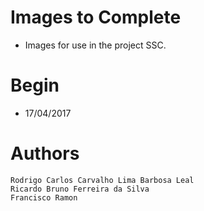 
# Images to Complete

* Images for use in the project SSC.

# Begin

* 17/04/2017

# Authors

```
Rodrigo Carlos Carvalho Lima Barbosa Leal
Ricardo Bruno Ferreira da Silva
Francisco Ramon
```